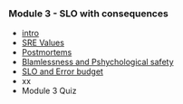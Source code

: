 ### Module 3 - SLO with consequences
* [intro](https://youtu.be/2wy4i4BoOUc)
* [SRE Values](https://youtu.be/XXj890Vjvu0)
* [Postmortems](https://youtu.be/CDzkn_iSmqE)
* [Blamlessness and Pshychological safety](https://youtu.be/MMNZHwJxlgQ)
* [SLO and Error budget](https://www.youtube.com/watch?v=0-2WCrBcDCg&t=2s)
* xx
* Module 3 Quiz
